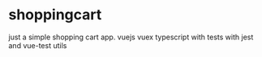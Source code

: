 # shoppingcart
just a simple shopping cart app. vuejs vuex typescript with tests with jest and vue-test utils
